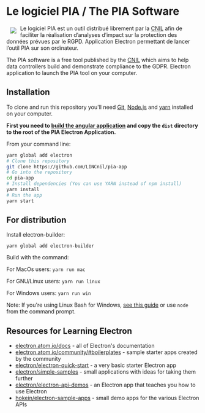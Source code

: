 # Le logiciel PIA / The PIA Software
<img src="https://raw.githubusercontent.com/LINCnil/pia/develop/src/assets/images/pia-auth-logo.png" align="left" hspace="10" vspace="6"> Le logiciel PIA est un outil distribué librement par la [CNIL](https://www.cnil.fr/fr/outil-pia-telechargez-et-installez-le-logiciel-de-la-cnil) afin de faciliter la réalisation d’analyses d’impact sur la protection des données prévues par le RGPD.
Application Electron permettant de lancer l’outil PIA sur son ordinateur.

The PIA software is a free tool published by the [CNIL](https://www.cnil.fr/en/open-source-pia-software-helps-carry-out-data-protection-impact-assesment) which aims to help data controllers build and demonstrate compliance to the GDPR. 
Electron application to launch the PIA tool on your computer. 

## Installation

To clone and run this repository you'll need [Git](https://git-scm.com), [Node.js](https://nodejs.org/en/download/) and [yarn](https://yarnpkg.com) installed on your computer.

__First you need to [build the angular application](https://github.com/LINCnil/pia#build) and copy the `dist` directory to the root of the PIA Electron Application.__

From your command line:

```bash
yarn global add electron
# Clone this repository
git clone https://github.com/LINCnil/pia-app
# Go into the repository
cd pia-app
# Install dependencies (You can use YARN instead of npm install)
yarn install
# Run the app
yarn start
```

## For distribution

Install electron-builder:

`yarn global add electron-builder`

Build with the command:

For MacOs users: `yarn run mac`

For GNU/Linux users: `yarn run linux`

For Windows users: `yarn run win`

Note: If you're using Linux Bash for Windows, [see this guide](https://www.howtogeek.com/261575/how-to-run-graphical-linux-desktop-applications-from-windows-10s-bash-shell/) or use `node` from the command prompt.

## Resources for Learning Electron

- [electron.atom.io/docs](http://electron.atom.io/docs) - all of Electron's documentation
- [electron.atom.io/community/#boilerplates](http://electron.atom.io/community/#boilerplates) - sample starter apps created by the community
- [electron/electron-quick-start](https://github.com/electron/electron-quick-start) - a very basic starter Electron app
- [electron/simple-samples](https://github.com/electron/simple-samples) - small applications with ideas for taking them further
- [electron/electron-api-demos](https://github.com/electron/electron-api-demos) - an Electron app that teaches you how to use Electron
- [hokein/electron-sample-apps](https://github.com/hokein/electron-sample-apps) - small demo apps for the various Electron APIs

